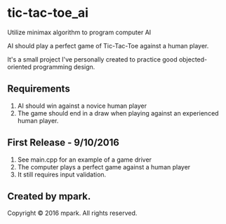 # tic-tac-toe_ai

Utilize minimax algorithm to program computer AI

AI should play a perfect game of Tic-Tac-Toe against a human player.

It's a small project I've personally created to practice good objected-oriented programming design.

Requirements
--------------------------------------------------------
1. AI should win against a novice human player
2. The game should end in a draw when playing against an experienced human player.


First Release - 9/10/2016
--------------------------------------------------------
1. See main.cpp for an example of a game driver
2. The computer plays a perfect game against a human player
3. It still requires input validation.


Created by mpark.
--------------------------------------------------------
Copyright © 2016 mpark. All rights reserved.

